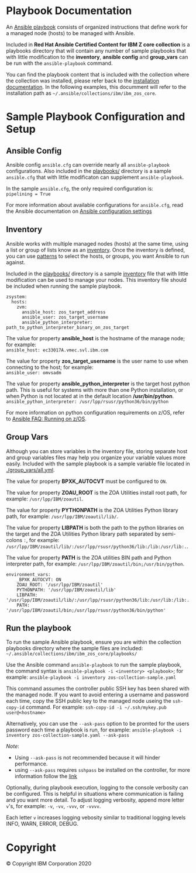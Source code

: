 # Playbook Documentation
An [Ansible playbook](https://docs.ansible.com/ansible/latest/user_guide/playbooks_intro.html#playbooks-intro) consists of organized instructions that define work for a managed node (hosts) to be managed with Ansible.

Included in __Red Hat Ansible Certified Content for IBM Z core collection__ is a playbooks directory that will contain any number of sample playbooks that with little modification to the __inventory__, __ansible config__ and __group_vars__ can be run with the `ansible-playbook` command. 

You can find the playbook content that is included with the collection where the collection was installed, please refer back to the [installation documentation](https://github.com/ansible-collections/ibm_zos_core/blob/v0.0.2/README.md#installation). In the following examples, this documment will refer to the installation path as `~/.ansible/collections/ibm/ibm_zos_core`. 

# Sample Playbook Configuration and Setup

## Ansible Config
Ansible config `ansible.cfg` can override nearly all `ansible-playbook` configurations. Also included in the [playbooks/](https://github.com/ansible-collections/ibm_zos_core/tree/v0.0.2/playbooks) directory is a sample `ansible.cfg` that with little modificaton can supplement `ansible-playbook`.

In the sample `ansible.cfg`, the only required configuration is:   
`pipelining = True`

For more information about available configurations for `ansible.cfg`, read the Ansible documentation on [Ansible configuration settings](https://docs.ansible.com/ansible/latest/reference_appendices/config.html#ansible-configuration-settings-locations)

## Inventory
Ansible works with multiple managed nodes (hosts) at the same time, using a list or group of lists know as an [inventory](https://docs.ansible.com/ansible/latest/user_guide/intro_inventory.html). Once the inventory is defined, you can use [patterns](https://docs.ansible.com/ansible/latest/user_guide/intro_patterns.html#intro-patterns) to select the hosts, or groups, you want Ansible to run against.

Included in the  [playbooks/](https://github.com/ansible-collections/ibm_zos_core/tree/v0.0.2/playbooks) directory is a sample [inventory](https://github.com/ansible-collections/ibm_zos_core/blob/v0.0.2/playbooks/inventory) file that with little modification can be used to manage your nodes. This inventory file should be included when running the sample playbook. 

```
zsystem:
  hosts:
    zvm:
      ansible_host: zos_target_address
      ansible_user: zos_target_username
      ansible_python_interpreter: path_to_python_interpreter_binary_on_zos_target
```

The value for property __ansible_host__ is the hostname of the manage node; for example:  
   `ansible_host: ec33017A.vmec.svl.ibm.com`

The value for property __zos_target_username__ is the user name to use when connecting to the host; for example:  
   `ansible_user: omvsadm`
   
The value for property __ansible_python_interpreter__ is the target host python path. This is useful for systems with more than one Python installation, or when Python is not located at in the default location __/usr/bin/python__.  
   `ansible_python_interpreter: /usr/lpp/rsusr/python36/bin/python`
   
For more information on python configuration requirements on z/OS, refer to [Ansible FAQ: Running on z/OS](https://docs.ansible.com/ansible/latest/reference_appendices/faq.html).
   
## Group Vars
Although you can store variables in the inventory file, storing separate host and group variables files may help you organize your variable values more easily. Included with the sample playbook is a sample variable file located in [./group_vars/all.yml](https://github.com/ansible-collections/ibm_zos_core/blob/v0.0.2/playbooks/group_vars/all.yml).

The value for property __BPXK_AUTOCVT__ must be configured to `ON`.   

The value for property __ZOAU_ROOT__ is the ZOA Utilities install root path, for example: `/usr/lpp/IBM/zoautil`.

The value for property __PYTHONPATH__ is the ZOA Utilities Python library path, for example: `/usr/lpp/IBM/zoautil/lib/`.

The value for property __LIBPATH__ is both the path to the python libraries on the target and the ZOA Utilities Python library path separated by semi-colons `:`, for example: `/usr/lpp/IBM/zoautil/lib/:/usr/lpp/rsusr/python36/lib:/lib:/usr/lib:.`.

The value for property __PATH__ is the ZOA utilities BIN path and Python interpreter path, for example: `/usr/lpp/IBM/zoautil/bin;/usr/bin/python`.

```
environment_vars:
    _BPXK_AUTOCVT: ON
    ZOAU_ROOT: '/usr/lpp/IBM/zoautil'
    PYTHONPATH: '/usr/lpp/IBM/zoautil/lib'
    LIBPATH: '/usr/lpp/IBM/zoautil/lib/:/usr/lpp/rsusr/python36/lib:/usr/lib:/lib:.'
    PATH: '/usr/lpp/IBM/zoautil/bin;/usr/lpp/rsusr/python36/bin/python'
```

## Run the playbook

To run the sample Ansible playbook, ensure you are within the collection playbooks directory where the sample files are included: `~/.ansible/collections/ibm/ibm_zos_core/playbooks/`   

Use the Ansible command `ansible-playbook` to run the sample playbook, the command syntax is `ansible-playbook -i <inventory> <playbook>`; for example: `ansible-playbook -i inventory zos-collection-sample.yaml`   

This command assumes the controller public SSH key has been shared with the managed node. If you want to avoid entering a username and password each time, copy the SSH public key to the managed node useing the `ssh-copy-id` command. For example: `ssh-copy-id -i ~/.ssh/mykey.pub user@<hostname>`   

Alternatively, you can use the `--ask-pass` option to be promted for the users password each time a playbook is run, for example: `ansible-playbook -i inventory zos-collection-sample.yaml --ask-pass`   
   
_Note_: 
  * Using `--ask-pass` is not recommended because it will hinder performance. 
  * using `--ask-pass` requires `sshpass` be installed on the controller, for more information follow the [link](https://linux.die.net/man/1/sshpass)  
  
Optionally, during playbook execution, logging to the console verbosity can be configured. This is helpful in situations where communication is failing and you want more detail. To adjust logging verbosity, append more letter `v`'s, for example: `-v`, `-vv`, `-vvv`, or `-vvvv`.   

Each letter `v` increases logging vebosity similar to traditional logging levels INFO, WARN, ERROR, DEBUG. 

# Copyright
© Copyright IBM Corporation 2020  
